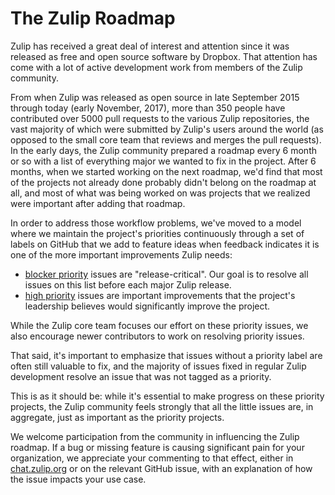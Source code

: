 # The Zulip Roadmap

Zulip has received a great deal of interest and attention since it was
released as free and open source software by Dropbox.  That attention
has come with a lot of active development work from members of the
Zulip community.

From when Zulip was released as open source in late September 2015
through today (early November, 2017), more than 350 people have
contributed over 5000 pull requests to the various Zulip repositories,
the vast majority of which were submitted by Zulip's users around the
world (as opposed to the small core team that reviews and merges the
pull requests).  In the early days, the Zulip community prepared a
roadmap every 6 month or so with a list of everything major we wanted
to fix in the project.  After 6 months, when we started working on the
next roadmap, we'd find that most of the projects not already done
probably didn't belong on the roadmap at all, and most of what was
being worked on was projects that we realized were important after
adding that roadmap.

In order to address those workflow problems, we've moved to a model
where we maintain the project's priorities continuously through a set
of labels on GitHub that we add to feature ideas when feedback
indicates it is one of the more important improvements Zulip needs:

* [blocker priority][label-blocker] issues are "release-critical".
  Our goal is to resolve all issues on this list before each major
  Zulip release.
* [high priority][label-high] issues are important improvements that
  the project's leadership believes would significantly improve the
  project.

While the Zulip core team focuses our effort on these priority issues,
we also encourage newer contributors to work on resolving priority
issues.

That said, it's important to emphasize that issues without a priority
label are often still valuable to fix, and the majority of issues
fixed in regular Zulip development resolve an issue that was not
tagged as a priority.

This is as it should be: while it's essential to make progress on
these priority projects, the Zulip community feels strongly that all
the little issues are, in aggregate, just as important as the priority
projects.

We welcome participation from the community in influencing the Zulip
roadmap.  If a bug or missing feature is causing significant pain for
your organization, we appreciate your commenting to that effect,
either in [chat.zulip.org](chat-zulip-org.html) or on the relevant
GitHub issue, with an explanation of how the issue impacts your use
case.

[label-blocker]:
https://github.com/zulip/zulip/issues?q=is%3Aissue+is%3Aopen+label%3A%22priority%3A+blocker%22
[label-high]:
https://github.com/zulip/zulip/issues?q=is%3Aissue+is%3Aopen+label%3A%22priority%3A+high%22
